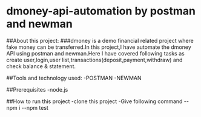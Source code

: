 # dmoney-api-automation by postman and newman

##About this project:
###dmoney is a demo financial related project where fake money can be transferred.In this project,I have automate the dmoney API using postman and newman.Here I have covered following tasks as create user,login,user list,transactions(deposit,payment,withdraw) and check balance & statement.

##Tools and technology used:
-POSTMAN
-NEWMAN

##Prerequisites
-node.js

##How to run this project
-clone this project
-Give following command
--npm i
--npm test


